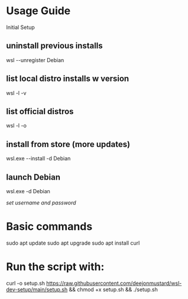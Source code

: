 # Usage Guide
Initial Setup

## uninstall previous installs 
wsl --unregister Debian

## list local distro installs w version
wsl -l -v
## list official distros 
wsl -l -o 

## install from store (more updates)
wsl.exe --install -d Debian

## launch Debian
wsl.exe -d Debian

*set username and password*

# Basic commands
sudo apt update
sudo apt upgrade
sudo apt install curl


# Run the script with:
curl -o setup.sh https://raw.githubusercontent.com/deejonmustard/wsl-dev-setup/main/setup.sh && chmod +x setup.sh && ./setup.sh
